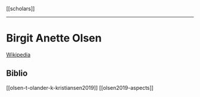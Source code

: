 [[scholars]]
***
# Birgit Anette Olsen
[Wikipedia](https://en.wikipedia.org/wiki/Birgit-Anette-Olsen)

## Biblio
[[olsen-t-olander-k-kristiansen2019]]
[[olsen2019-aspects]]
